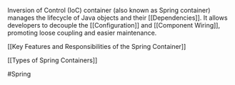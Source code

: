 Inversion of Control (IoC) container (also known as Spring container) manages the lifecycle of Java objects and their [[Dependencies]]. It allows developers to decouple the [[Configuration]] and [[Component Wiring]], promoting loose coupling and easier maintenance.

[[Key Features and Responsibilities of the Spring Container]]

[[Types of Spring Containers]]

#Spring 